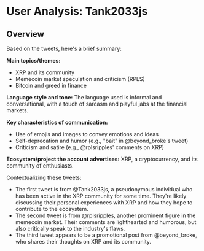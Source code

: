 # User Analysis: Tank2033js

## Overview

Based on the tweets, here's a brief summary:

**Main topics/themes:**

* XRP and its community
* Memecoin market speculation and criticism (RPLS)
* Bitcoin and greed in finance

**Language style and tone:**
The language used is informal and conversational, with a touch of sarcasm and playful jabs at the financial markets.

**Key characteristics of communication:**

* Use of emojis and images to convey emotions and ideas
* Self-deprecation and humor (e.g., "bait" in @beyond_broke's tweet)
* Criticism and satire (e.g., @rplsripples' comments on XRP)

**Ecosystem/project the account advertises:**
XRP, a cryptocurrency, and its community of enthusiasts.

Contextualizing these tweets:

* The first tweet is from @Tank2033js, a pseudonymous individual who has been active in the XRP community for some time. They're likely discussing their personal experiences with XRP and how they hope to contribute to the ecosystem.
* The second tweet is from @rplsripples, another prominent figure in the memecoin market. Their comments are lighthearted and humorous, but also critically speak to the industry's flaws.
* The third tweet appears to be a promotional post from @beyond_broke, who shares their thoughts on XRP and its community.